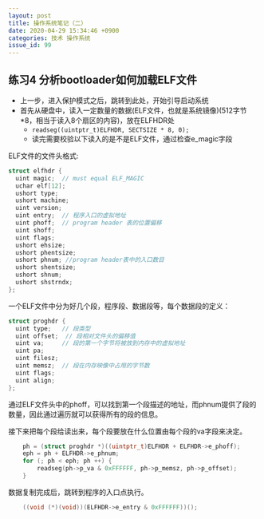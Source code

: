 ```yaml
---
layout: post
title: 操作系统笔记（二）
date: 2020-04-29 15:34:46 +0900
categories: 技术 操作系统
issue_id: 99
---
```


## 练习4 分析bootloader如何加载ELF文件

- 上一步，进入保护模式之后，跳转到此处，开始引导启动系统
- 首先从硬盘中，读入一定数量的数据(ELF文件，也就是系统镜像)(512字节*8，相当于读入8个扇区的内容)，放在ELFHDR处
  - `readseg((uintptr_t)ELFHDR, SECTSIZE * 8, 0);`
  - 读完需要校验以下读入的是不是ELF文件，通过检查e_magic字段

ELF文件的文件头格式:

```c
struct elfhdr {
  uint magic;  // must equal ELF_MAGIC
  uchar elf[12];
  ushort type;
  ushort machine;
  uint version;
  uint entry;  // 程序入口的虚拟地址
  uint phoff;  // program header 表的位置偏移
  uint shoff;
  uint flags;
  ushort ehsize;
  ushort phentsize;
  ushort phnum; //program header表中的入口数目
  ushort shentsize;
  ushort shnum;
  ushort shstrndx;
};
```

一个ELF文件中分为好几个段，程序段、数据段等，每个数据段的定义：

```c
struct proghdr {
  uint type;   // 段类型
  uint offset;  // 段相对文件头的偏移值
  uint va;     // 段的第一个字节将被放到内存中的虚拟地址
  uint pa;
  uint filesz;
  uint memsz;  // 段在内存映像中占用的字节数
  uint flags;
  uint align;
};
```

通过ELF文件头中的phoff，可以找到第一个段描述的地址，而phnum提供了段的数量，因此通过遍历就可以获得所有的段的信息。

接下来把每个段给读出来，每个段要放在什么位置由每个段的va字段来决定。

```c
    ph = (struct proghdr *)((uintptr_t)ELFHDR + ELFHDR->e_phoff);
    eph = ph + ELFHDR->e_phnum;
    for (; ph < eph; ph ++) {
        readseg(ph->p_va & 0xFFFFFF, ph->p_memsz, ph->p_offset);
    }
```

数据复制完成后，跳转到程序的入口点执行。

```c
    ((void (*)(void))(ELFHDR->e_entry & 0xFFFFFF))();
```






